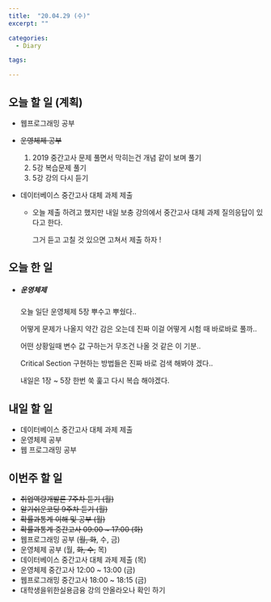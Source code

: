 ```yaml
---
title:  "20.04.29 (수)"
excerpt: ""

categories:
  - Diary

tags:

---
```


## 오늘 할 일 (계획)

- 웹프로그래밍 공부

- ~~운영체제 공부~~

  1. 2019 중간고사 문제 풀면서 막히는건 개념 같이 보며 풀기
  2. 5강 복습문제 풀기
  3. 5강 강의 다시 듣기

- 데이터베이스 중간고사 대체 과제 제출

  - 오늘 제출 하려고 했지만 내일 보충 강의에서 중간고사 대체 과제 질의응답이 있다고 한다.

    그거 듣고 고칠 것 있으면 고쳐서 제출 하자 !


## 오늘 한 일

- ##### 운영체제

  오늘 일단 운영체제 5장 뿌수고 뿌쉈다..

  어떻게 문제가 나올지 약간 감은 오는데 진짜 이걸 어떻게 시험 때 바로바로 풀까..

  어떤 상황일때 변수 값 구하는거 무조건 나올 것 같은 이 기분..

  Critical Section 구현하는 방법들은 진짜 바로 검색 해봐야 겠다..

  내일은 1장 ~ 5장 한번 쑥 훑고 다시 복습 해야겠다.

## 내일 할 일

- 데이터베이스 중간고사 대체 과제 제출 
- 운영체제 공부
- 웹 프로그래밍 공부


## 이번주 할 일

- ~~취업역량개발론 7주차 듣기 (월)~~
- ~~알기쉬운코딩 9주차 듣기 (월)~~
- ~~확률과통계 이해 및 공부 (월)~~
- ~~확률과통계 중간고사 09:00 ~ 17:00 (화)~~
- 웹프로그래밍 공부 (~~월, 화~~, 수, 금)
- 운영체제 공부 (월, ~~화, 수,~~ 목)
- 데이터베이스 중간고사 대체 과제 제출 (목)
- 운영체제 중간고사 12:00 ~ 13:00 (금)
- 웹프로그래밍 중간고사 18:00 ~ 18:15 (금)
- 대학생을위한실용금융 강의 안올라오나 확인 하기